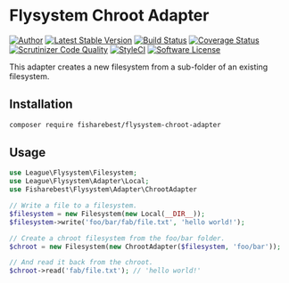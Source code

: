 # Flysystem Chroot Adapter

[![Author](http://img.shields.io/badge/author-@fisharebest-blue.svg?style=flat-square)](https://github.com/fisharebest)
[![Latest Stable Version](https://poser.pugx.org/fisharebest/flysystem-chroot-adapter/v/stable.svg)](https://packagist.org/packages/fisharebest/flysystem-chroot-adapter)
[![Build Status](https://travis-ci.org/fisharebest/flysystem-chroot-adapter.svg?branch=main)](https://travis-ci.org/fisharebest/flysystem-chroot-adapter)
[![Coverage Status](https://coveralls.io/repos/github/fisharebest/flysystem-chroot-adapter/badge.svg?branch=main)](https://coveralls.io/github/fisharebest/flysystem-chroot-adapter?branch=main)
[![Scrutinizer Code Quality](https://scrutinizer-ci.com/g/fisharebest/flysystem-chroot-adapter/badges/quality-score.png?b=main)](https://scrutinizer-ci.com/g/fisharebest/flysystem-chroot-adapter/?branch=main)
[![StyleCI](https://github.styleci.io/repos/166235152/shield?branch=main)](https://github.styleci.io/repos/166235152)
[![Software License](https://img.shields.io/badge/license-MIT-brightgreen.svg?style=flat-square)](LICENSE.md)

This adapter creates a new filesystem from a sub-folder of an existing filesystem.

## Installation

```bash
composer require fisharebest/flysystem-chroot-adapter
```

## Usage

```php
use League\Flysystem\Filesystem;
use League\Flysystem\Adapter\Local;
use Fisharebest\Flysystem\Adapter\ChrootAdapter

// Write a file to a filesystem.
$filesystem = new Filesystem(new Local(__DIR__));
$filesystem->write('foo/bar/fab/file.txt', 'hello world!');

// Create a chroot filesystem from the foo/bar folder.
$chroot = new Filesystem(new ChrootAdapter($filesystem, 'foo/bar'));

// And read it back from the chroot.
$chroot->read('fab/file.txt'); // 'hello world!'
```

